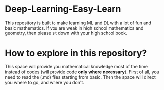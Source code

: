 # Deep-Learning-Easy-Learn
This repository is built to make learning ML and DL with a lot of fun and basic mathematics. If you are weak in high school mathematics and geometry, then please sit down with your high school book. 
# How to explore in this repository?
This space will provide you mathematical knowledge most of the time instead of codes (will provide code **only where necessary**). First of all, you need to read the (.md) files starting from basic. Then the space will direct you where to go, and where you don't.
